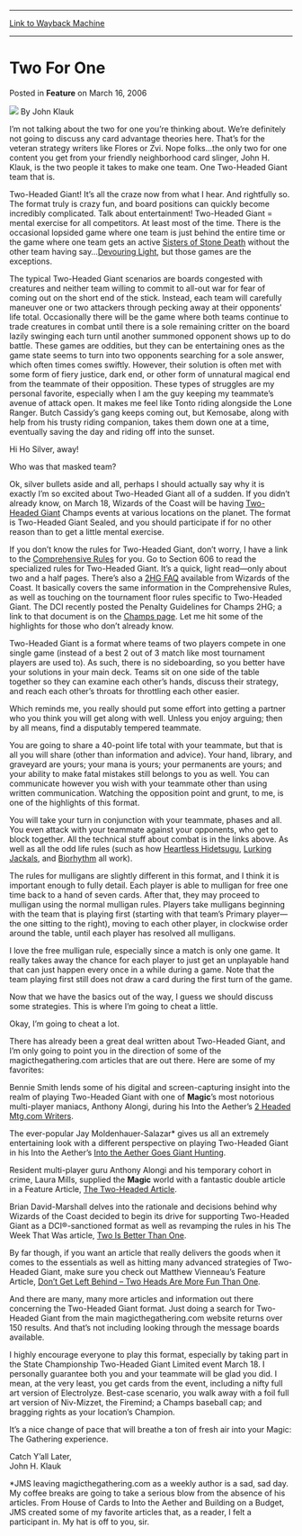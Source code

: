 
---
[Link to Wayback Machine](https://web.archive.org/web/20170809120327/http://magic.wizards.com/en/articles/archive/feature/two-one-2006-03-16)

[_metadata_:author]:- "John Klauk"
[_metadata_:description]:- "I’m not talking about the two for one you’re thinking about. We’re definitely not going to discuss any card advantage theories here. That’s for the veteran strategy writers like Flores or Zvi. Nope folks…the only two for one content you get from your friendly neighborhood card slinger, John H. Klauk, is the two people it takes to make one team. One Two-Headed Giant team that is."
[_metadata_:generator]:- "Drupal 7 (http://drupal.org)"
[_metadata_:node]:- "638296"
[_metadata_:publish_date]:- "2006-03-16"
[_metadata_:source]:- "div-main-content"
[_metadata_:title]:- "Two For One"
[_metadata_:wayback_capture_timestamp]:- "2017-08-09 12:03:27"
[_metadata_:wayback_raw_url]:- "https://web.archive.org/web/20170809120327id_/http://magic.wizards.com/en/articles/archive/feature/two-one-2006-03-16"
[_metadata_:wayback_url]:- "http://magic.wizards.com/en/articles/archive/feature/two-one-2006-03-16"
---


Two For One
===========



 Posted in **Feature**
 on March 16, 2006 






![](https://media.magic.wizards.com/styles/auth_small/public/generic-avatar-150_334.png)
By John Klauk











I’m not talking about the two for one you’re thinking about. We’re definitely not going to discuss any card advantage theories here. That’s for the veteran strategy writers like Flores or Zvi. Nope folks…the only two for one content you get from your friendly neighborhood card slinger, John H. Klauk, is the two people it takes to make one team. One Two-Headed Giant team that is.


Two-Headed Giant! It’s all the craze now from what I hear. And rightfully so. The format truly is crazy fun, and board positions can quickly become incredibly complicated. Talk about entertainment! Two-Headed Giant = mental exercise for all competitors. At least most of the time. There is the occasional lopsided game where one team is just behind the entire time or the game where one team gets an active [Sisters of Stone Death](http://gatherer.wizards.com/Pages/Card/Details.aspx?name=Sisters+of+Stone+Death) without the other team having say…[Devouring Light](http://gatherer.wizards.com/Pages/Card/Details.aspx?name=Devouring+Light), but those games are the exceptions.


The typical Two-Headed Giant scenarios are boards congested with creatures and neither team willing to commit to all-out war for fear of coming out on the short end of the stick. Instead, each team will carefully maneuver one or two attackers through pecking away at their opponents’ life total. Occasionally there will be the game where both teams continue to trade creatures in combat until there is a sole remaining critter on the board lazily swinging each turn until another summoned opponent shows up to do battle. These games are oddities, but they can be entertaining ones as the game state seems to turn into two opponents searching for a sole answer, which often times comes swiftly. However, their solution is often met with some form of fiery justice, dark end, or other form of unnatural magical end from the teammate of their opposition. These types of struggles are my personal favorite, especially when I am the guy keeping my teammate’s avenue of attack open. It makes me feel like Tonto riding alongside the Lone Ranger. Butch Cassidy’s gang keeps coming out, but Kemosabe, along with help from his trusty riding companion, takes them down one at a time, eventually saving the day and riding off into the sunset.


Hi Ho Silver, away!


Who was that masked team?


Ok, silver bullets aside and all, perhaps I should actually say why it is exactly I’m so excited about Two-Headed Giant all of a sudden. If you didn’t already know, on March 18, Wizards of the Coast will be having [Two-Headed Giant](http://www.wizards.com/default.asp?x=events/magic/champs) Champs events at various locations on the planet. The format is Two-Headed Giant Sealed, and you should participate if for no other reason than to get a little mental exercise.


If you don’t know the rules for Two-Headed Giant, don’t worry, I have a link to the [Comprehensive Rules](http://www.wizards.com/default.asp?x=magic/rules/tourneyplayer) for you. Go to Section 606 to read the specialized rules for Two-Headed Giant. It’s a quick, light read—only about two and a half pages. There’s also a [2HG FAQ](http://www.wizards.com/default.asp?x=dci/doccenter/home) available from Wizards of the Coast. It basically covers the same information in the Comprehensive Rules, as well as touching on the tournament floor rules specific to Two-Headed Giant. The DCI recently posted the Penalty Guidelines for Champs 2HG; a link to that document is on the [Champs page](http://www.wizards.com/default.asp?x=events/magic/champs). Let me hit some of the highlights for those who don’t already know.


Two-Headed Giant is a format where teams of two players compete in one single game (instead of a best 2 out of 3 match like most tournament players are used to). As such, there is no sideboarding, so you better have your solutions in your main deck. Teams sit on one side of the table together so they can examine each other’s hands, discuss their strategy, and reach each other’s throats for throttling each other easier.


Which reminds me, you really should put some effort into getting a partner who you think you will get along with well. Unless you enjoy arguing; then by all means, find a disputably tempered teammate.


You are going to share a 40-point life total with your teammate, but that is all you will share (other than information and advice). Your hand, library, and graveyard are yours; your mana is yours; your permanents are yours; and your ability to make fatal mistakes still belongs to you as well. You can communicate however you wish with your teammate other than using written communication. Watching the opposition point and grunt, to me, is one of the highlights of this format. 


You will take your turn in conjunction with your teammate, phases and all. You even attack with your teammate against your opponents, who get to block together. All the technical stuff about combat is in the links above. As well as all the odd life rules (such as how [Heartless Hidetsugu](http://gatherer.wizards.com/Pages/Card/Details.aspx?name=Heartless+Hidetsugu), [Lurking Jackals](http://gatherer.wizards.com/Pages/Card/Details.aspx?name=Lurking+Jackals), and [Biorhythm](http://gatherer.wizards.com/Pages/Card/Details.aspx?name=Biorhythm) all work).


The rules for mulligans are slightly different in this format, and I think it is important enough to fully detail. Each player is able to mulligan for free one time back to a hand of seven cards. After that, they may proceed to mulligan using the normal mulligan rules. Players take mulligans beginning with the team that is playing first (starting with that team’s Primary player—the one sitting to the right), moving to each other player, in clockwise order around the table, until each player has resolved all mulligans.


I love the free mulligan rule, especially since a match is only one game. It really takes away the chance for each player to just get an unplayable hand that can just happen every once in a while during a game. Note that the team playing first still does not draw a card during the first turn of the game.


Now that we have the basics out of the way, I guess we should discuss some strategies. This is where I’m going to cheat a little.


Okay, I’m going to cheat a lot.


There has already been a great deal written about Two-Headed Giant, and I’m only going to point you in the direction of some of the magicthegathering.com articles that are out there. Here are some of my favorites:


Bennie Smith lends some of his digital and screen-capturing insight into the realm of playing Two-Headed Giant with one of **Magic**’s most notorious multi-player maniacs, Anthony Alongi, during his Into the Aether’s [2 Headed Mtg.com Writers](/en/articles/archive/having-serious-fun-two-headed-giant-2005-05-26).


The ever-popular Jay Moldenhauer-Salazar\* gives us all an extremely entertaining look with a different perspective on playing Two-Headed Giant in his Into the Aether’s [Into the Aether Goes Giant Hunting](/en/articles/archive/intotheaether-goes-giant-hunting-2005-01-25).


Resident multi-player guru Anthony Alongi and his temporary cohort in crime, Laura Mills, supplied the **Magic** world with a fantastic double article in a Feature Article, [The Two-Headed Article](/en/articles/archive/two-headed-article-2005-08-15).


Brian David-Marshall delves into the rationale and decisions behind why Wizards of the Coast decided to begin its drive for supporting Two-Headed Giant as a DCI®-sanctioned format as well as revamping the rules in his The Week That Was article, [Two Is Better Than One](/en/articles/archive/week-was/two-better-one-2005-08-05).


By far though, if you want an article that really delivers the goods when it comes to the essentials as well as hitting many advanced strategies of Two-Headed Giant, make sure you check out Matthew Vienneau’s Feature Article, [Don’t Get Left Behind – Two Heads Are More Fun Than One](/en/articles/archive/dont-get-left-behind-%E2%80%93-two-heads-are-more-fun-one-2005-11-07).


And there are many, many more articles and information out there concerning the Two-Headed Giant format. Just doing a search for Two-Headed Giant from the main magicthegathering.com website returns over 150 results. And that’s not including looking through the message boards available.


I highly encourage everyone to play this format, especially by taking part in the State Championship Two-Headed Giant Limited event March 18. I personally guarantee both you and your teammate will be glad you did. I mean, at the very least, you get cards from the event, including a nifty full art version of Electrolyze. Best-case scenario, you walk away with a foil full art version of Niv-Mizzet, the Firemind; a Champs baseball cap; and bragging rights as your location’s Champion.


It’s a nice change of pace that will breathe a ton of fresh air into your Magic: The Gathering experience. 


Catch Y’all Later,   
 John H. Klauk


\*JMS leaving magicthegathering.com as a weekly author is a sad, sad day. My coffee breaks are going to take a serious blow from the absence of his articles. From House of Cards to Into the Aether and Building on a Budget, JMS created some of my favorite articles that, as a reader, I felt a participant in. My hat is off to you, sir.







